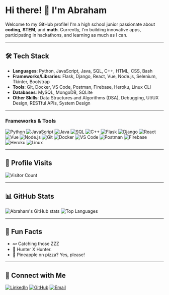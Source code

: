 # Hi there! 👋 I'm Abraham 

Welcome to my GitHub profile! I'm a high school junior passionate about **coding**, **STEM**, and **math**. Currently, I'm building innovative apps, participating in hackathons, and learning as much as I can.

---

## 🛠️ Tech Stack  
- **Languages**: Python, JavaScript, Java, SQL, C++, HTML, CSS, Bash  
- **Frameworks/Libraries**: Flask, Django, React, Vue, Node.js, Selenium, Tkinter, Bootstrap  
- **Tools**: Git, Docker, VS Code, Postman, Firebase, Heroku, Linux CLI  
- **Databases**: MySQL, MongoDB, SQLite  
- **Other Skills**: Data Structures and Algorithms (DSA), Debugging, UI/UX Design, RESTful APIs, System Design

---

### Frameworks & Tools

![Python](https://img.shields.io/badge/-Python-3776AB?style=for-the-badge&logo=python&logoColor=white)
![JavaScript](https://img.shields.io/badge/-JavaScript-F7DF1E?style=for-the-badge&logo=javascript&logoColor=black)
![Java](https://img.shields.io/badge/-Java-007396?style=for-the-badge&logo=java&logoColor=white)
![SQL](https://img.shields.io/badge/-SQL-4479A1?style=for-the-badge&logo=postgresql&logoColor=white)
![C++](https://img.shields.io/badge/-C++-00599C?style=for-the-badge&logo=cplusplus&logoColor=white)
![Flask](https://img.shields.io/badge/-Flask-000000?style=for-the-badge&logo=flask&logoColor=white)
![Django](https://img.shields.io/badge/-Django-092E20?style=for-the-badge&logo=django&logoColor=white)
![React](https://img.shields.io/badge/-React-61DAFB?style=for-the-badge&logo=react&logoColor=black)
![Vue](https://img.shields.io/badge/-Vue.js-4FC08D?style=for-the-badge&logo=vue.js&logoColor=white)
![Node.js](https://img.shields.io/badge/-Node.js-339933?style=for-the-badge&logo=node.js&logoColor=white)
![Git](https://img.shields.io/badge/-Git-F05032?style=for-the-badge&logo=git&logoColor=white)
![Docker](https://img.shields.io/badge/-Docker-2496ED?style=for-the-badge&logo=docker&logoColor=white)
![VS Code](https://img.shields.io/badge/-VS_Code-007ACC?style=for-the-badge&logo=visual-studio-code&logoColor=white)
![Postman](https://img.shields.io/badge/-Postman-FF6C37?style=for-the-badge&logo=postman&logoColor=white)
![Firebase](https://img.shields.io/badge/-Firebase-FFCA28?style=for-the-badge&logo=firebase&logoColor=black)
![Heroku](https://img.shields.io/badge/-Heroku-430098?style=for-the-badge&logo=heroku&logoColor=white)
![Linux](https://img.shields.io/badge/-Linux-FCC624?style=for-the-badge&logo=linux&logoColor=black)

---

## 🎨 Profile Visits

![Visitor Count](https://profile-counter.glitch.me/mowhn/count.svg)

---


## 📊 GitHub Stats
![Abraham's GitHub stats](https://github-readme-stats.vercel.app/api?username=AbyTed&show_icons=true&theme=radical)
![Top Languages](https://github-readme-stats.vercel.app/api/top-langs/?username=AbyTed&layout=compact&theme=radical)

---

## 🌟 Fun Facts
- 💤 Catching those ZZZ
- 🌌 Hunter X Hunter.
- 🍕 Pineapple on pizza? Yes, please!

---

## 🤝 Connect with Me
[![LinkedIn](https://img.shields.io/badge/LinkedIn-0077B5?style=flat&logo=linkedin&logoColor=white)](https://www.linkedin.com/in/abraham-t-604b712b5/)
[![GitHub](https://img.shields.io/badge/GitHub-100000?style=flat&logo=github&logoColor=white)](https://github.com/AbyTed)
[![Email](https://img.shields.io/badge/Email-D14836?style=flat&logo=gmail&logoColor=white)](mailto:abrahamg.tadesse@gmail.com)
